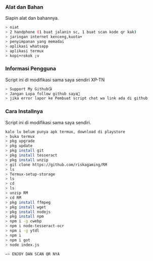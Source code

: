 
### Alat dan Bahan
Siapin alat dan bahannya.
```bash
> niat
> 2 handphone (1 buat jalanin sc, 1 buat scan kode qr kak)
> jaringan internet kenceng,kuota+
> penyimpanan yang memadai
> aplikasi whatsapp
> aplikasi termux
> kopi+rokok ;v
```

### Informasi Pengguna
Script ini di modifikasi sama saya sendiri XP-TN
```bash
> Support My Github😘
> Jangan Lupa follow github saya🤗
> jika error lapor ke Pembuat script chat wa link ada di github 
```
### Cara Installnya
Script ini di modifikasi sama saya sendiri.
```bash
kalo lu belum punya apk termux, download di playstore
> buka termux
> pkg upgrade
> pkg update
> pkg install git
> pkg install tesseract
> pkg install unzip
> git clone https://github.com/riskagaming/RM
> ls
> Termux-setup-storage
> ls
> cd
> ls
> unzip RM
> cd RM
> pkg install ffmpeg
> pkg install wget
> pkg install nodejs
> pkg install npm
> npm i -g cwebp
> npm i node-tesseract-ocr
> npm i -g ytdl
> npm i
> npm i got
> node index.js

—> ENJOY DAN SCAN QR NYA
```
